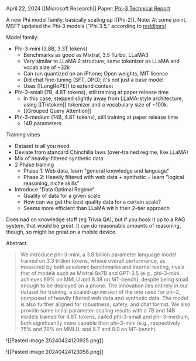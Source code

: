 April 22, 2024
[[Microsoft Research]]
Paper: [Phi-3 Technical Report](https://arxiv.org/abs/2404.14219)

A new Phi model family, basically scaling up [[Phi-2]]. 
Note: At some point, MSFT updated the Phi-3 models ("Phi 3.5," according to [redditors](https://www.reddit.com/r/LocalLLaMA/comments/1dtgylv/microsoft_updated_phi3_mini/))

Model family:
- Phi-3-mini (3.8B, 3.3T tokens)
	- Benchmarks as good as Mixtral, 3.5 Turbo, LLaMA3
	- Very similar to LLaMA 2 structure; same tokenizer as LLaMA and vocab size of ~32k
	- Can run quantized on an iPhone; Open weights, MIT license
	- Did chat fine-tuning (SFT, DPO); it's not just a base model
	- Uses [[LongRoPE]] to extend context
- Phi-3-small (7B, 4.8T tokens), still training at paper release time
	- In this case, stepped slightly away from LLaMA-style architecture, using [[Tiktoken]] tokenizer and a vocabulary size of ~100k.
	- [[Grouped Query Attention]]
- Phi-3-medium (14B, 4.8T tokens), still training at paper release time
	- 14B parameters

Training vibes
- Dataset is all you need
- Deviate from standard Chinchilla laws (over-trained regime, like LLaMA)
- Mix of heavily-filtered synthetic data
- 2 Phase training
	- Phase 1: Web data, learn "general knowledge and language"
	- Phase 2: Heavily filtered with web data + synthetic = learn "logical reasoning, niche skills"
- Introduce "Data Optimal Regime"
	- Quality of data for a given scale
	- How can we get the best quality data for a certain scale? 
	- Seems more efficient than LLaMA wit h their 2-tier approach

Does bad on knowledge stuff (eg Trivia QA), but if you hook it up to a RAG system, that would be great. It can do reasonable amounts of reasoning, though, so might be great on a mobile device.

Abstract
> We introduce phi-3-mini, a 3.8 billion parameter language model trained on 3.3 trillion tokens, whose overall performance, as measured by both academic benchmarks and internal testing, rivals that of models such as Mixtral 8x7B and GPT-3.5 (e.g., phi-3-mini achieves 69% on MMLU and 8.38 on MT-bench), despite being small enough to be deployed on a phone. The innovation lies entirely in our dataset for training, a scaled-up version of the one used for phi-2, composed of heavily filtered web data and synthetic data. The model is also further aligned for robustness, safety, and chat format. We also provide some initial parameter-scaling results with a 7B and 14B models trained for 4.8T tokens, called phi-3-small and phi-3-medium, both significantly more capable than phi-3-mini (e.g., respectively 75% and 78% on MMLU, and 8.7 and 8.9 on MT-bench).




![[Pasted image 20240424120925.png]]

![[Pasted image 20240424123058.png]]
